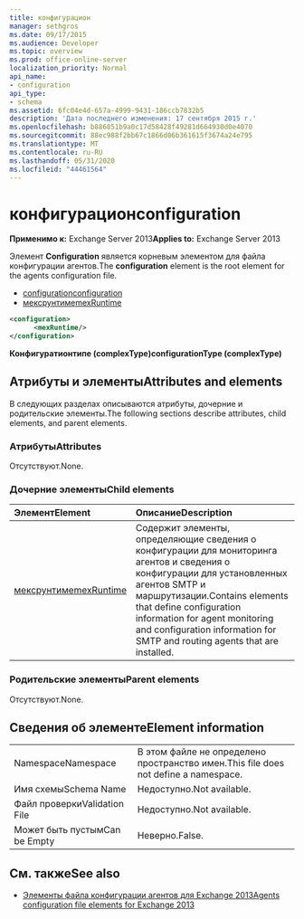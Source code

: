 ```yaml
---
title: конфигурацион
manager: sethgros
ms.date: 09/17/2015
ms.audience: Developer
ms.topic: overview
ms.prod: office-online-server
localization_priority: Normal
api_name:
- configuration
api_type:
- schema
ms.assetid: 6fc04e4d-657a-4999-9431-186ccb7832b5
description: 'Дата последнего изменения: 17 сентября 2015 г.'
ms.openlocfilehash: b886851b9a0c17d58428f49281d664930d0e4070
ms.sourcegitcommit: 88ec988f2bb67c1866d06b361615f3674a24e795
ms.translationtype: MT
ms.contentlocale: ru-RU
ms.lasthandoff: 05/31/2020
ms.locfileid: "44461564"
---
```

# <a name="configuration"></a><span data-ttu-id="4e1e2-103">конфигурацион</span><span class="sxs-lookup"><span data-stu-id="4e1e2-103">configuration</span></span>
  
<span data-ttu-id="4e1e2-104">**Применимо к:** Exchange Server 2013</span><span class="sxs-lookup"><span data-stu-id="4e1e2-104">**Applies to:** Exchange Server 2013</span></span>
  
<span data-ttu-id="4e1e2-105">Элемент **Configuration** является корневым элементом для файла конфигурации агентов.</span><span class="sxs-lookup"><span data-stu-id="4e1e2-105">The **configuration** element is the root element for the agents configuration file.</span></span> 
  
- [<span data-ttu-id="4e1e2-106">configuration</span><span class="sxs-lookup"><span data-stu-id="4e1e2-106">configuration</span></span>](configuration.md) 
- [<span data-ttu-id="4e1e2-107">мексрунтиме</span><span class="sxs-lookup"><span data-stu-id="4e1e2-107">mexRuntime</span></span>](mexruntime.md)
  
```XML
<configuration>
      <mexRuntime/>
</configuration>
```

<span data-ttu-id="4e1e2-108">**Конфигуратионтипе (complexType)**</span><span class="sxs-lookup"><span data-stu-id="4e1e2-108">**configurationType (complexType)**</span></span>

## <a name="attributes-and-elements"></a><span data-ttu-id="4e1e2-109">Атрибуты и элементы</span><span class="sxs-lookup"><span data-stu-id="4e1e2-109">Attributes and elements</span></span>

<span data-ttu-id="4e1e2-110">В следующих разделах описываются атрибуты, дочерние и родительские элементы.</span><span class="sxs-lookup"><span data-stu-id="4e1e2-110">The following sections describe attributes, child elements, and parent elements.</span></span>
  
### <a name="attributes"></a><span data-ttu-id="4e1e2-111">Атрибуты</span><span class="sxs-lookup"><span data-stu-id="4e1e2-111">Attributes</span></span>

<span data-ttu-id="4e1e2-112">Отсутствуют.</span><span class="sxs-lookup"><span data-stu-id="4e1e2-112">None.</span></span>
  
### <a name="child-elements"></a><span data-ttu-id="4e1e2-113">Дочерние элементы</span><span class="sxs-lookup"><span data-stu-id="4e1e2-113">Child elements</span></span>

|<span data-ttu-id="4e1e2-114">**Элемент**</span><span class="sxs-lookup"><span data-stu-id="4e1e2-114">**Element**</span></span>|<span data-ttu-id="4e1e2-115">**Описание**</span><span class="sxs-lookup"><span data-stu-id="4e1e2-115">**Description**</span></span>|
|:-----|:-----|
|[<span data-ttu-id="4e1e2-116">мексрунтиме</span><span class="sxs-lookup"><span data-stu-id="4e1e2-116">mexRuntime</span></span>](mexruntime.md) <br/> |<span data-ttu-id="4e1e2-117">Содержит элементы, определяющие сведения о конфигурации для мониторинга агентов и сведения о конфигурации для установленных агентов SMTP и маршрутизации.</span><span class="sxs-lookup"><span data-stu-id="4e1e2-117">Contains elements that define configuration information for agent monitoring and configuration information for SMTP and routing agents that are installed.</span></span>  <br/> |
   
### <a name="parent-elements"></a><span data-ttu-id="4e1e2-118">Родительские элементы</span><span class="sxs-lookup"><span data-stu-id="4e1e2-118">Parent elements</span></span>

<span data-ttu-id="4e1e2-119">Отсутствуют.</span><span class="sxs-lookup"><span data-stu-id="4e1e2-119">None.</span></span>
  
## <a name="element-information"></a><span data-ttu-id="4e1e2-120">Сведения об элементе</span><span class="sxs-lookup"><span data-stu-id="4e1e2-120">Element information</span></span>

|||
|:-----|:-----|
|<span data-ttu-id="4e1e2-121">Namespace</span><span class="sxs-lookup"><span data-stu-id="4e1e2-121">Namespace</span></span>  <br/> |<span data-ttu-id="4e1e2-122">В этом файле не определено пространство имен.</span><span class="sxs-lookup"><span data-stu-id="4e1e2-122">This file does not define a namespace.</span></span>  <br/> |
|<span data-ttu-id="4e1e2-123">Имя схемы</span><span class="sxs-lookup"><span data-stu-id="4e1e2-123">Schema Name</span></span>  <br/> |<span data-ttu-id="4e1e2-124">Недоступно.</span><span class="sxs-lookup"><span data-stu-id="4e1e2-124">Not available.</span></span>  <br/> |
|<span data-ttu-id="4e1e2-125">Файл проверки</span><span class="sxs-lookup"><span data-stu-id="4e1e2-125">Validation File</span></span>  <br/> |<span data-ttu-id="4e1e2-126">Недоступно.</span><span class="sxs-lookup"><span data-stu-id="4e1e2-126">Not available.</span></span>  <br/> |
|<span data-ttu-id="4e1e2-127">Может быть пустым</span><span class="sxs-lookup"><span data-stu-id="4e1e2-127">Can be Empty</span></span>  <br/> |<span data-ttu-id="4e1e2-128">Неверно.</span><span class="sxs-lookup"><span data-stu-id="4e1e2-128">False.</span></span>  <br/> |
   
## <a name="see-also"></a><span data-ttu-id="4e1e2-129">См. также</span><span class="sxs-lookup"><span data-stu-id="4e1e2-129">See also</span></span>

- [<span data-ttu-id="4e1e2-130">Элементы файла конфигурации агентов для Exchange 2013</span><span class="sxs-lookup"><span data-stu-id="4e1e2-130">Agents configuration file elements for Exchange 2013</span></span>](agents-configuration-file-elements-for-exchange-2013.md)

